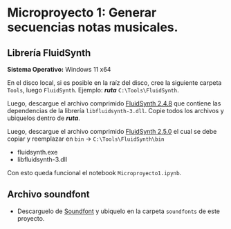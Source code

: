 # Microproyecto 1: Generar secuencias notas musicales.

## Librería FluidSynth

**Sistema Operativo:** Windows 11 x64    

En el disco local, si es posible en la raíz del disco, cree la siguiente carpeta `Tools`, luego `FluidSynth`.
Ejemplo: _**ruta**_ `C:\Tools\FluidSynth`.

Luego, descargue el archivo comprimido [FluidSynth 2.4.8](https://github.com/FluidSynth/fluidsynth/releases/tag/v2.4.8) que contiene las dependencias de la librería `libfluidsynth-3.dll`.
Copie todos los archivos y ubiquelos dentro de _**ruta**_.

Luego, descargue el archivo comprimido [FluidSynth 2.5.0](https://github.com/FluidSynth/fluidsynth/releases/tag/v2.5.0) el cual se debe copiar y reemplazar en `bin` → `C:\Tools\FluidSynth\bin`
- fluidsynth.exe
- libfluidsynth-3.dll

Con esto queda funcional el notebook `Microproyecto1.ipynb`.

## Archivo soundfont
- Descarguelo de [Soundfont](https://member.keymusician.com/Member/FluidR3_GM/index.html) y ubiquelo en la carpeta `soundfonts` de este proyecto.